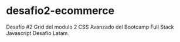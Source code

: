 # desafio2-ecommerce
Desafío #2 Grid del modulo 2 CSS Avanzado del Bootcamp Full Stack Javascript Desafío Latam.
